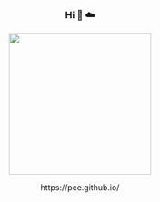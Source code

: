 <h3 align="center"> Hi 👋 ☁️ </h3>

<p align="center">
  <a href="https://pce.github.io"><img width="250" src="https://avatars0.githubusercontent.com/u/445226?s=460&u=b48e8a5952df279ebbedf9262768f4a4c884d031&v=4"></a>
</p>
<p align="center">
  https://pce.github.io/
</p>


